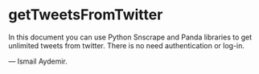 # getTweetsFromTwitter
In this document you can use Python Snscrape and Panda libraries to get unlimited tweets from twitter. There is no need authentication or log-in.

— Ismail Aydemir.

